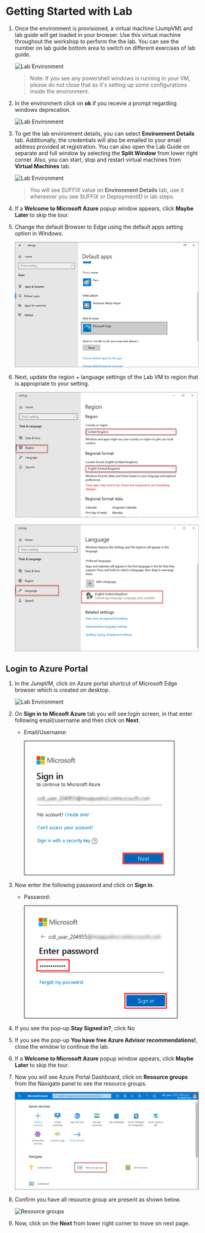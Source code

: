 
# Getting Started with Lab

1. Once the environment is provisioned, a virtual machine (JumpVM) and lab guide will get loaded in your browser. Use this virtual machine throughout the workshop to perform the the lab. You can see the number on lab guide bottom area to switch on different exercises of lab guide.

   ![](https://github.com/anushabc/MCW-Continuous-delivery-in-Azure-DevOps/blob/prod/Hands-on%20lab/media/image01.png?raw=true "Lab Environment")
   
   >Note: If you see any powershell windows is running in your VM, please do not close that as it's setting up some configurations inside the environment.
   
1. In the environment click on **ok** if you recevie a prompt regarding windows deprecation.

   ![](https://github.com/anushabc/MCW-Continuous-delivery-in-Azure-DevOps/blob/prod/Hands-on%20lab/media/imgdepre.png?raw=true "Lab Environment")     

1. To get the lab environment details, you can select **Environment Details** tab. Additionally, the credentials will also be emailed to your email address provided at registration. You can also open the Lab Guide on separate and full window by selecting the **Split Window** from lower right corner. Also, you can start, stop and restart virtual machines from **Virtual Machines** tab.

   ![](https://github.com/anushabc/MCW-Continuous-delivery-in-Azure-DevOps/blob/prod/Hands-on%20lab/media/image02.png?raw=true "Lab Environment")
 
    > You will see SUFFIX value on **Environment Details** tab, use it whereever you see SUFFIX or DeploymentID in lab steps.
 
1. If a **Welcome to Microsoft Azure** popup window appears, click **Maybe Later** to skip the tour.

1. Change the default Browser to Edge using the default apps setting option in Windows.

   ![In this screenshot of the selection of Edge browser is set as the default browser using the "Default apps' item in settings .](media/edge-default-app.png "Make Edge the default browser using 'Default Apps' ")  

1. Next, update the region + language settings of the Lab VM to region that is appropriate to your setting.

   ![Change the Region in settings to match current.](media/RegionChange.png "Change Region ")  

   ![Change the Language in settings to match current.](media/LanguageChange.png "Change Region ")  

## Login to Azure Portal
1. In the JumpVM, click on Azure portal shortcut of Microsoft Edge browser which is created on desktop.

   ![](https://github.com/anushabc/MCW-Continuous-delivery-in-Azure-DevOps/blob/prod/Hands-on%20lab/media/image01.png?raw=true "Lab Environment")
   
1. On **Sign in to Micsoft Azure** tab you will see login screen, in that enter following email/username and then click on **Next**. 
   * Email/Username: <inject key="AzureAdUserEmail"></inject>
   
      ![](media/imagesignin.png "Enter Email")
     
1. Now enter the following password and click on **Sign in**.
   * Password: <inject key="AzureAdUserPassword"></inject>
   
     ![](media/image8.png "Enter Password")
     
1. If you see the pop-up **Stay Signed in?**, click No

1. If you see the pop-up **You have free Azure Advisor recommendations!**, close the window to continue the lab.

1. If a **Welcome to Microsoft Azure** popup window appears, click **Maybe Later** to skip the tour.
   
1. Now you will see Azure Portal Dashboard, click on **Resource groups** from the Navigate panel to see the resource groups.

    ![](media/select-rg.png "Resource groups")
   
1. Confirm you have all resource group are present as shown below.

    ![](https://github.com/anushabc/MCW-Continuous-delivery-in-Azure-DevOps/blob/prod/Hands-on%20lab/media/image03.png?raw=true "Resource groups")
   
1. Now, click on the **Next** from lower right corner to move on next page.
